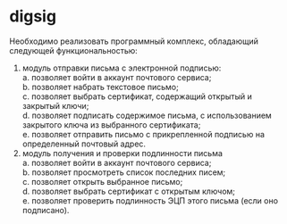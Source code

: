 # digsig  
Необходимо реализовать программный комплекс, обладающий следующей функциональностью:  
1.	модуль отправки письма с электронной подписью:  
a.	позволяет войти в аккаунт почтового сервиса;  
b.	позволяет набрать текстовое письмо;   
c.	позволяет выбрать сертификат, содержащий открытый и закрытый ключи;  
d.	позволяет подписать содержимое письма, с использованием закрытого ключа из выбранного сертификата;  
e.	позволяет отправить письмо с прикрепленной подписью на определенный почтовый адрес.  
2.	модуль получения и проверки подлинности письма  
a.	позволяет войти в аккаунт почтового сервиса;  
b.	позволяет просмотреть список последних писем;  
c.	позволяет открыть выбранное письмо;  
d.	позволяет выбрать сертификат с открытым ключом;  
e.	позволяет проверить подлинность ЭЦП этого письма (если оно подписано).  
